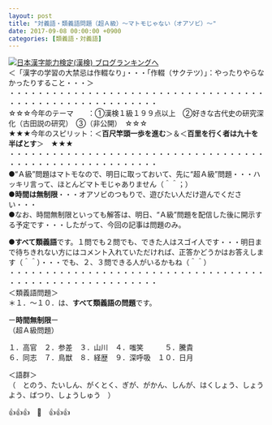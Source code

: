 ```yaml
---
layout: post
title: "対義語・類義語問題（超Ａ級）～マトモじゃない（オアソビ）～"
date: 2017-09-08 00:00:00 +0900
categories: [類義語・対義語]
---
```


[![](/syuusyuu9701/assets/images/対義語・類義語問題（超ａ級）～マトモじゃない（オアソビ）～-br_c_3028_1.gif)](http://blog.with2.net/link.php?1659096:3028 "日本漢字能力検定(漢検) ブログランキングへ")[日本漢字能力検定(漢検) ブログランキングへ](http://blog.with2.net/link.php?1659096:3028)  
＜「漢字の学習の大禁忌は作輟なり」・・・「作輟（サクテツ）」：やったりやらなかったりすること・・・＞  
・・・・・・・・・・・・・・・・・・・・・・・・・・・・・・・・・・・・・・・・・・・・・・・・・・・・・・・・・  
☆☆☆今年のテーマ　　：①漢検１級１９９点以上　②好きな古代史の研究深化（古田説の研究）　③（非公開）　☆☆☆　　  
★★★今年のスピリット：＜**百尺竿頭一歩を進む**＞＆＜**百里を行く者は九十を半ばとす**＞　★★★  
・・・・・・・・・・・・・・・・・・・・・・・・・・・・・・・・・・・・・・・・・・・・・・・・・・・・・・・・・  
●“Ａ級”問題はマトモなので、明日に取っておいて、先に“超Ａ級”問題・・・ハッキリ言って、ほとんどマトモじゃありません（＾＾；）  
●**時間は無制限**・・・オアソビのつもりで、遊びたい人だけ遊んでください・・・  
●なお、時間無制限といっても解答は、明日、“Ａ級”問題を配信した後に開示する予定です・・・したがって、今回の記事は問題のみ。  
  
●**すべて類義語**です。１問でも２問でも、できた人はスゴイ人です・・・明日まで待ちきれない方にはコメント入れていただければ、正答かどうかはお答えします（＾＾）・・・でも、２、３問できる人がいるかもね（＾＾）  
・・・・・・・・・・・・・・・・・・・・・・・・・・・・・・・・・・・・・・・・・・・・・・・・・・・・・・・・・  
＜類義語問題＞  
＊１．～１０．は、**すべて類義語の問題**です。  
  
ー**時間無制限**ー  
（超Ａ級問題）  
  
１．高官　２．参差　３．山川　４．嗤笑　　　５．騰貴　  
６．同志　７．鳥獣　８．経歴　９．深呼吸　１０．日月  
  
＜語群＞  
（　とのう、たいしん、がくとく、ぎが、がかん、しんが、はくしょう、しょうよう、ばつり、しょうしゅう　）  
  
👍👍👍　🐔　👍👍👍